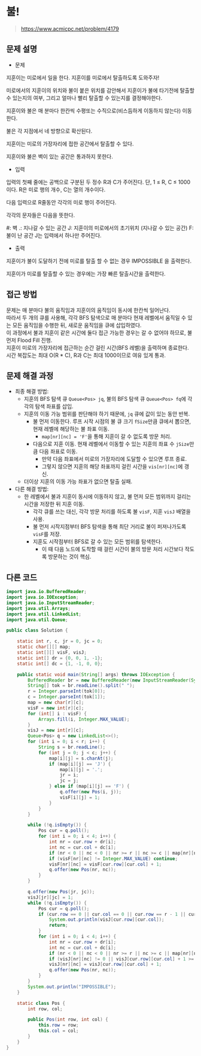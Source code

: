 # 불!

> https://www.acmicpc.net/problem/4179

## 문제 설명

- 문제

지훈이는 미로에서 일을 한다. 지훈이를 미로에서 탈출하도록 도와주자!

미로에서의 지훈이의 위치와 불이 붙은 위치를 감안해서 지훈이가 불에 타기전에 탈출할 수 있는지의 여부, 그리고 얼마나 빨리 탈출할 수 있는지를 결정해야한다.

지훈이와 불은 매 분마다 한칸씩 수평또는 수직으로(비스듬하게 이동하지 않는다) 이동한다.

불은 각 지점에서 네 방향으로 확산된다.

지훈이는 미로의 가장자리에 접한 공간에서 탈출할 수 있다.

지훈이와 불은 벽이 있는 공간은 통과하지 못한다.

- 입력

입력의 첫째 줄에는 공백으로 구분된 두 정수 R과 C가 주어진다. 단, 1 ≤ R, C ≤ 1000 이다. R은 미로 행의 개수, C는 열의 개수이다.

다음 입력으로 R줄동안 각각의 미로 행이 주어진다.

각각의 문자들은 다음을 뜻한다.

#: 벽
.: 지나갈 수 있는 공간
J: 지훈이의 미로에서의 초기위치 (지나갈 수 있는 공간)
F: 불이 난 공간
J는 입력에서 하나만 주어진다.

- 출력

지훈이가 불이 도달하기 전에 미로를 탈출 할 수 없는 경우 IMPOSSIBLE 을 출력한다.

지훈이가 미로를 탈출할 수 있는 경우에는 가장 빠른 탈출시간을 출력한다.

## 접근 방법

문제는 매 분마다 불의 움직임과 지훈이의 움직임이 동시에 한칸씩 일어난다.  
따라서 두 개의 큐를 사용해, 각각 BFS 탐색으로 매 분마다 현재 레벨에서 움직일 수 있는 모든 움직임을 수행한 뒤, 새로운 움직임을 큐에 삽입하였다.   
이 과정에서 불과 지훈이 같은 시간에 둘다 접근 가능한 경우는 갈 수 없어야 하므로, 불 먼저 Flood Fill 진행.  
지훈이 미로의 가장자리에 접근하는 순간 걸린 시간(BFS 레벨)을 출력하며 종료한다.
시간 복잡도는 최대 O(R * C), R과 C는 최대 1000이므로 여유 있게 통과.

## 문제 해결 과정

- 최종 해결 방법:
    - 지훈의 BFS 탐색 큐 `Queue<Pos> jq`, 불의 BFS 탐색 큐 `Queue<Pos> fq`에 각각의 탐색 좌표를 삽입.
    - 지훈의 이동 가능 범위를 판단해야 하기 때문에, `jq` 큐에 값이 있는 동안 반복.
        - 불 먼저 이동한다. 루프 시작 시점의 불 큐 크기 `fSize`만큼 큐에서 뽑으면, 현재 레벨에 해당하는 불 좌표 이동.
            - `map[nr][nc] = 'F'`을 통해 지훈이 갈 수 없도록 방문 처리.
        - 다음으로 지훈 이동. 현재 레벨에서 이동할 수 있는 지훈의 좌표 수 `jSize`만큼 다음 좌표로 이동.
            - 만약 다음 좌표에서 미로의 가장자리에 도달할 수 있으면 루프 종료.
            - 그렇지 않으면 지훈의 해당 좌표까지 걸린 시간을 `vis[nr][nc]`에 갱신.
    - 더이상 지훈의 이동 가능 좌표가 없으면 탈출 실패.
- 다른 해결 방법:
    - 한 레벨에서 불과 지훈이 동시에 이동하지 않고, 불 먼저 모든 범위까지 걸리는 시간을 저장한 뒤 지훈 이동.
        - 각각 큐를 쓰는 대신, 각각 방문 처리를 하도록 불 `visF`, 지훈 `visJ` 배열을 사용.
        - 불 먼저 시작지점부터 BFS 탐색을 통해 최단 거리로 불이 퍼져나가도록 `visF`를 저장.
        - 지훈도 시작점부터 BFS로 갈 수 있는 모든 범위를 탐색한다.
            - 이 때 다음 노드에 도착할 때 걸린 시간이 불의 방문 처리 시간보다 작도록 방문하는 것이 핵심.

## 다른 코드

```java
import java.io.BufferedReader;
import java.io.IOException;
import java.io.InputStreamReader;
import java.util.Arrays;
import java.util.LinkedList;
import java.util.Queue;

public class Solution {

    static int r, c, jr = 0, jc = 0;
    static char[][] map;
    static int[][] visF, visJ;
    static int[] dr = {0, 0, 1, -1};
    static int[] dc = {1, -1, 0, 0};

    public static void main(String[] args) throws IOException {
        BufferedReader br = new BufferedReader(new InputStreamReader(System.in));
        String[] tok = br.readLine().split(" ");
        r = Integer.parseInt(tok[0]);
        c = Integer.parseInt(tok[1]);
        map = new char[r][c];
        visF = new int[r][c];
        for (int[] i : visF) {
            Arrays.fill(i, Integer.MAX_VALUE);
        }
        visJ = new int[r][c];
        Queue<Pos> q = new LinkedList<>();
        for (int i = 0; i < r; i++) {
            String s = br.readLine();
            for (int j = 0; j < c; j++) {
                map[i][j] = s.charAt(j);
                if (map[i][j] == 'J') {
                    map[i][j] = '.';
                    jr = i;
                    jc = j;
                } else if (map[i][j] == 'F') {
                    q.offer(new Pos(i, j));
                    visF[i][j] = 1;
                }
            }
        }

        while (!q.isEmpty()) {
            Pos cur = q.poll();
            for (int i = 0; i < 4; i++) {
                int nr = cur.row + dr[i];
                int nc = cur.col + dc[i];
                if (nr < 0 || nc < 0 || nr >= r || nc >= c || map[nr][nc] != '.') continue;
                if (visF[nr][nc] != Integer.MAX_VALUE) continue;
                visF[nr][nc] = visF[cur.row][cur.col] + 1;
                q.offer(new Pos(nr, nc));
            }
        }

        q.offer(new Pos(jr, jc));
        visJ[jr][jc] = 1;
        while (!q.isEmpty()) {
            Pos cur = q.poll();
            if (cur.row == 0 || cur.col == 0 || cur.row == r - 1 || cur.col == c - 1) {
                System.out.println(visJ[cur.row][cur.col]);
                return;
            }
            for (int i = 0; i < 4; i++) {
                int nr = cur.row + dr[i];
                int nc = cur.col + dc[i];
                if (nr < 0 || nc < 0 || nr >= r || nc >= c || map[nr][nc] != '.') continue;
                if (visJ[nr][nc] != 0 || visJ[cur.row][cur.col] + 1 >= visF[nr][nc]) continue;
                visJ[nr][nc] = visJ[cur.row][cur.col] + 1;
                q.offer(new Pos(nr, nc));
            }
        }
        System.out.println("IMPOSSIBLE");
    }

    static class Pos {
        int row, col;

        public Pos(int row, int col) {
            this.row = row;
            this.col = col;
        }
    }
}
```